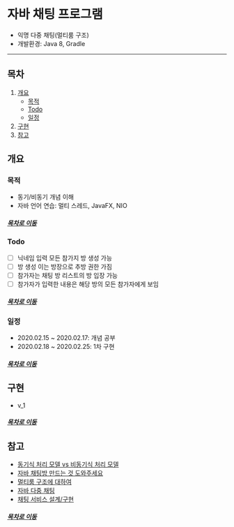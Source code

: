 자바 채팅 프로그램
=====
* 익명 다중 채팅(멀티룸 구조)
* 개발환경: Java 8, Gradle
- - -
## 목차
1. [개요](#개요)
	* [목적](#목적)
	* [Todo](#Todo)
	* [일정](#일정)
2. [구현](#구현)
3. [참고](#참고)


## 개요
### 목적
* 동기/비동기 개념 이해
* 자바 언어 연습: 멀티 스레드, JavaFX, NIO

##### [목차로 이동](#목차)

### Todo
- [ ] 닉네임 입력 모든 참가지 방 생성 가능
- [ ] 방 생성 이는 방장으로 추방 권한 가짐
- [ ] 참가자는 채팅 방 리스트의 방 입장 가능
- [ ] 참가자가 입력한 내용은 해당 방의 모든 참가자에게 보임

##### [목차로 이동](#목차)

### 일정
* 2020.02.15 ~ 2020.02.17: 개념 공부
* 2020.02.18 ~ 2020.02.25: 1차 구현

##### [목차로 이동](#목차)

## 구현
* v_1

##### [목차로 이동](#목차)

## 참고
* [동기식 처리 모델 vs 비동기식 처리 모델](https://poiemaweb.com/js-async)
* [자바 채팅방 만드는 것 도와주세요](http://m.ppomppu.co.kr/new/bbs_view.php?id=developer&no=14521)
* [멀티룸 구조에 대하여](https://gompangs.tistory.com/entry/JAVA-%EB%84%A4%ED%8A%B8%EC%9B%8C%ED%81%AC-%EB%A9%80%ED%8B%B0%EB%A3%B8-%EA%B5%AC%EC%A1%B0%EC%97%90-%EB%8C%80%ED%95%98%EC%97%AC%EA%B2%8C%EC%9E%84%EC%B1%84%ED%8C%85-%EB%B0%A9-%EC%97%AC%EB%9F%AC%EA%B0%9C)
* [자바 다중 채팅](https://opentutorials.org/module/987/8001)
* [채팅 서비스 설계/구현](https://okky.kr/article/459448)

##### [목차로 이동](#목차)